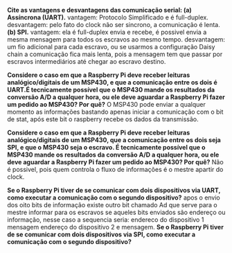 **Cite as vantagens e desvantagens das comunicação serial:
(a) Assíncrona (UART).**
vantagem: Protocolo Simplificado e é full-duplex.
desvantagem: pelo fato do clock não ser sincrono, a comunicação é lenta.
**(b) SPI.**
vantagem: ela é full-duplex envia e recebe, é possivel envia a mesma mensagem para todos os escravos ao mesmo tempo. 
desvantagem: um fio adicional para cada escravo, ou se usarmos a configuração Daisy chain a comunicação fica mais lenta, pois a mensagem tem que passar por escravos intermediários até chegar ao escravo destino.
        
**Considere o caso em que a Raspberry Pi deve receber leituras analógico/digitais de um MSP430, e que a comunicação entre os dois é UART.É tecnicamente possível que o MSP430 mande os resultados da conversão A/D a qualquer hora, ou ele deve aguardar a Raspberry Pi fazer um pedido ao MSP430? Por quê?**
O MSP430 pode enviar a qualquer momento as informações bastando apenas iniciar a comunicação com o bit de stat, após este bit o raspberry recebe os dados da transmissão.

**Considere o caso em que a Raspberry Pi deve receber leituras analógico/digitais de um MSP430, que a comunicação entre os dois seja SPI, e que o MSP430 seja o escravo. É tecnicamente possível que o MSP430 mande os resultados da conversão A/D a qualquer hora, ou ele deve aguardar a Raspberry Pi fazer um pedido ao MSP430? Por quê?**
Não é possivel, pois quem controla o fluxo de informações é o mestre apartir do clock.

**Se o Raspberry Pi tiver de se comunicar com dois dispositivos via UART, como executar a comunicação com o segundo dispositivo?**
apos o envio dos oito bits de informação existe outro bit chamado Ad que serve para o mestre informar para os escravos se aqueles bits enviados são endereço ou informação, nesse caso a sequencia seria:
endereco do dispositivo 1 mensagem endereço do dispositivo 2 e mensagem.
**Se o Raspberry Pi tiver de se comunicar com dois dispositivos via SPI, como executar a comunicação com o segundo dispositivo?**
